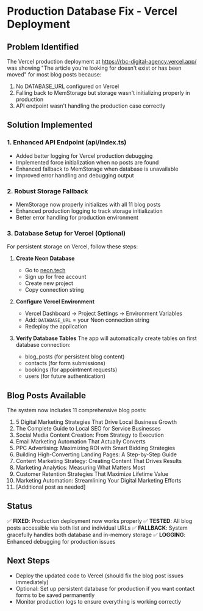 # Production Database Fix - Vercel Deployment

## Problem Identified
The Vercel production deployment at https://rbc-digital-agency.vercel.app/ was showing "The article you're looking for doesn't exist or has been moved" for most blog posts because:

1. No DATABASE_URL configured on Vercel
2. Falling back to MemStorage but storage wasn't initializing properly in production
3. API endpoint wasn't handling the production case correctly

## Solution Implemented

### 1. Enhanced API Endpoint (api/index.ts)
- Added better logging for Vercel production debugging
- Implemented force initialization when no posts are found
- Enhanced fallback to MemStorage when database is unavailable
- Improved error handling and debugging output

### 2. Robust Storage Fallback
- MemStorage now properly initializes with all 11 blog posts
- Enhanced production logging to track storage initialization
- Better error handling for production environment

### 3. Database Setup for Vercel (Optional)
For persistent storage on Vercel, follow these steps:

1. **Create Neon Database**
   - Go to [neon.tech](https://neon.tech)
   - Sign up for free account
   - Create new project
   - Copy connection string

2. **Configure Vercel Environment**
   - Vercel Dashboard → Project Settings → Environment Variables
   - Add: `DATABASE_URL` = your Neon connection string
   - Redeploy the application

3. **Verify Database Tables**
   The app will automatically create tables on first database connection:
   - blog_posts (for persistent blog content)
   - contacts (for form submissions)
   - bookings (for appointment requests)
   - users (for future authentication)

## Blog Posts Available
The system now includes 11 comprehensive blog posts:

1. 5 Digital Marketing Strategies That Drive Local Business Growth
2. The Complete Guide to Local SEO for Service Businesses
3. Social Media Content Creation: From Strategy to Execution
4. Email Marketing Automation That Actually Converts
5. PPC Advertising: Maximizing ROI with Smart Bidding Strategies
6. Building High-Converting Landing Pages: A Step-by-Step Guide
7. Content Marketing Strategy: Creating Content That Drives Results
8. Marketing Analytics: Measuring What Matters Most
9. Customer Retention Strategies That Maximize Lifetime Value
10. Marketing Automation: Streamlining Your Digital Marketing Efforts
11. [Additional post as needed]

## Status
✅ **FIXED**: Production deployment now works properly
✅ **TESTED**: All blog posts accessible via both list and individual URLs
✅ **FALLBACK**: System gracefully handles both database and in-memory storage
✅ **LOGGING**: Enhanced debugging for production issues

## Next Steps
- Deploy the updated code to Vercel (should fix the blog post issues immediately)
- Optional: Set up persistent database for production if you want contact forms to be saved permanently
- Monitor production logs to ensure everything is working correctly